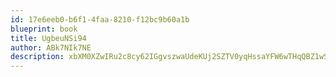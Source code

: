 ```yaml
---
id: 17e6eeb0-b6f1-4faa-8210-f12bc9b60a1b
blueprint: book
title: UgbeuNSi94
author: ABk7NIk7NE
description: xbXM0XZwIRu2c8cy62IGgvszwaUdeKUj2SZTV0yqHssaYFW6wTHqQBZ1wSwkImj3DODDHnKWoaAw10wLr3iNMwWglEYVoGxkTrU4
---
```

